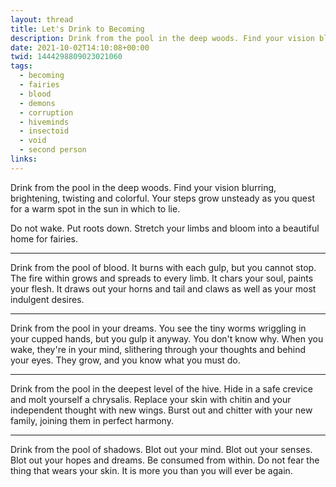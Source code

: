 ```yaml
---
layout: thread
title: Let's Drink to Becoming
description: Drink from the pool in the deep woods. Find your vision blurring, brightening, twisting and colorful. Your steps grow unsteady as you quest for a warm spot in the sun in which to lie.
date: 2021-10-02T14:10:08+00:00
twid: 1444298809023021060
tags:
  - becoming
  - fairies
  - blood
  - demons
  - corruption
  - hiveminds
  - insectoid
  - void
  - second person
links:
---
```

<article class="thread">
<section class="tweet">
<p>Drink from the pool in the deep woods. Find your vision blurring, brightening, twisting and colorful. Your steps grow unsteady as you quest for a warm spot in the sun in which to lie.</p>
<p>Do not wake. Put roots down. Stretch your limbs and bloom into a beautiful home for fairies.</p>
</section>
<hr class="tweet_sep">
<section class="tweet">
<p>Drink from the pool of blood. It burns with each gulp, but you cannot stop. The fire within grows and spreads to every limb. It chars your soul, paints your flesh. It draws out your horns and tail and claws as well as your most indulgent desires.</p>
</section>
<hr class="tweet_sep">
<section class="tweet">
<p>Drink from the pool in your dreams. You see the tiny worms wriggling in your cupped hands, but you gulp it anyway. You don't know why. When you wake, they're in your mind, slithering through your thoughts and behind your eyes. They grow, and you know what you must do.</p>
</section>
<hr class="tweet_sep">
<section class="tweet">
<p>Drink from the pool in the deepest level of the hive. Hide in a safe crevice and molt yourself a chrysalis. Replace your skin with chitin and your independent thought with new wings. Burst out and chitter with your new family, joining them in perfect harmony.</p>
</section>
<hr class="tweet_sep">
<section class="tweet">
<p>Drink from the pool of shadows. Blot out your mind. Blot out your senses. Blot out your hopes and dreams. Be consumed from within. Do not fear the thing that wears your skin. It is more you than you will ever be again.</p>
</section>
</article>
